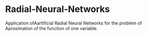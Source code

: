 # Radial-Neural-Networks
Application ofAartificial Radial Neural Networks for the problem of Aproximation of the function of one variable.

